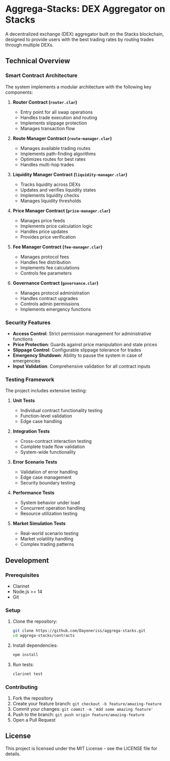 # Aggrega-Stacks: DEX Aggregator on Stacks

A decentralized exchange (DEX) aggregator built on the Stacks blockchain, designed to provide users with the best trading rates by routing trades through multiple DEXs.

## Technical Overview

### Smart Contract Architecture

The system implements a modular architecture with the following key components:

1. **Router Contract (`router.clar`)**
   - Entry point for all swap operations
   - Handles trade execution and routing
   - Implements slippage protection
   - Manages transaction flow

2. **Route Manager Contract (`route-manager.clar`)**
   - Manages available trading routes
   - Implements path-finding algorithms
   - Optimizes routes for best rates
   - Handles multi-hop trades

3. **Liquidity Manager Contract (`liquidity-manager.clar`)**
   - Tracks liquidity across DEXs
   - Updates and verifies liquidity states
   - Implements liquidity checks
   - Manages liquidity thresholds

4. **Price Manager Contract (`price-manager.clar`)**
   - Manages price feeds
   - Implements price calculation logic
   - Handles price updates
   - Provides price verification

5. **Fee Manager Contract (`fee-manager.clar`)**
   - Manages protocol fees
   - Handles fee distribution
   - Implements fee calculations
   - Controls fee parameters

6. **Governance Contract (`governance.clar`)**
   - Manages protocol administration
   - Handles contract upgrades
   - Controls admin permissions
   - Implements emergency functions

### Security Features

- **Access Control**: Strict permission management for administrative functions
- **Price Protection**: Guards against price manipulation and stale prices
- **Slippage Control**: Configurable slippage tolerance for trades
- **Emergency Shutdown**: Ability to pause the system in case of emergencies
- **Input Validation**: Comprehensive validation for all contract inputs

### Testing Framework

The project includes extensive testing:

1. **Unit Tests**
   - Individual contract functionality testing
   - Function-level validation
   - Edge case handling

2. **Integration Tests**
   - Cross-contract interaction testing
   - Complete trade flow validation
   - System-wide functionality

3. **Error Scenario Tests**
   - Validation of error handling
   - Edge case management
   - Security boundary testing

4. **Performance Tests**
   - System behavior under load
   - Concurrent operation handling
   - Resource utilization testing

5. **Market Simulation Tests**
   - Real-world scenario testing
   - Market volatility handling
   - Complex trading patterns

## Development

### Prerequisites

- Clarinet
- Node.js >= 14
- Git

### Setup

1. Clone the repository:
   ```bash
   git clone https://github.com/Dayeneriss/aggrega-stacks.git
   cd aggrega-stacks/contracts
   ```

2. Install dependencies:
   ```bash
   npm install
   ```

3. Run tests:
   ```bash
   clarinet test
   ```

### Contributing

1. Fork the repository
2. Create your feature branch: `git checkout -b feature/amazing-feature`
3. Commit your changes: `git commit -m 'Add some amazing feature'`
4. Push to the branch: `git push origin feature/amazing-feature`
5. Open a Pull Request

## License

This project is licensed under the MIT License - see the LICENSE file for details.
